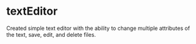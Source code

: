 # textEditor

Created simple text editor with the ability to change multiple attributes of the text, save, edit, and delete files. 
